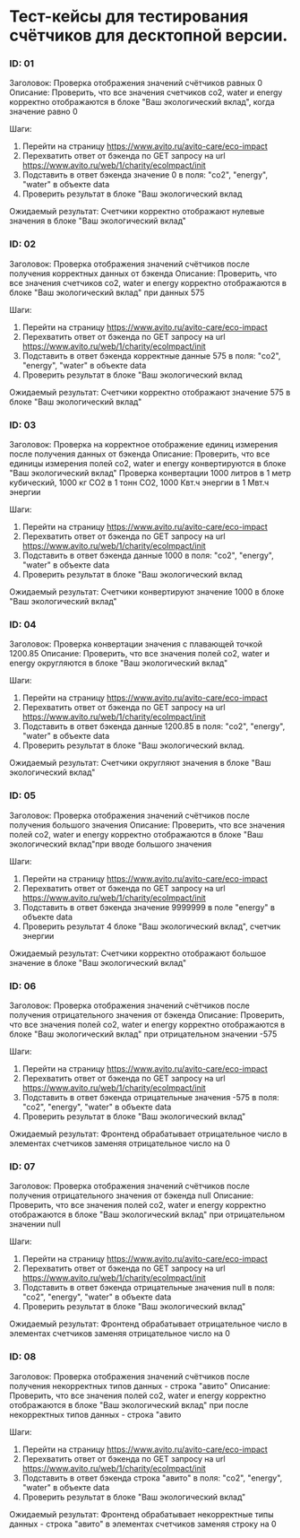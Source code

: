 # Тест-кейсы для тестирования счётчиков для десктопной версии.

### ID: 01
Заголовок: Проверка отображения значений счётчиков равных 0
Описание: Проверить, что все значения счетчиков co2, water и energy корректно отображаются в блоке "Ваш экологический вклад", когда значение равно 0

Шаги:
1. Перейти на страницу https://www.avito.ru/avito-care/eco-impact
2. Перехватить ответ от бэкенда по GET запросу на url https://www.avito.ru/web/1/charity/ecoImpact/init
3. Подставить в ответ бэкенда значение 0 в поля: "co2", "energy", "water" в объекте data
4. Проверить результат в блоке "Ваш экологический вклад

Ожидаемый результат: Счетчики корректно отображают нулевые значения в блоке "Ваш экологический вклад"

### ID: 02
Заголовок: Проверка отображения значений счётчиков после получения корректных данных от бэкенда
Описание: Проверить, что все значения счетчиков co2, water и energy корректно отображаются в блоке "Ваш экологический вклад" при данных 575

Шаги:
1. Перейти на страницу https://www.avito.ru/avito-care/eco-impact
2. Перехватить ответ от бэкенда по GET запросу на url https://www.avito.ru/web/1/charity/ecoImpact/init
3. Подставить в ответ бэкенда корректные данные 575 в поля: "co2", "energy", "water" в объекте data
4. Проверить результат в блоке "Ваш экологический вклад

Ожидаемый результат: Счетчики корректно отображают значение 575 в блоке "Ваш экологический вклад"

### ID: 03
Заголовок: Проверка на корректное отображение единиц измерения после получения данных от бэкенда
Описание: Проверить, что все единицы измерения полей co2, water и energy конвертируются в блоке "Ваш экологический вклад"
Проверка конвертации 1000 литров в 1 метр кубический, 1000 кг CO2 в 1 тонн CO2, 1000 Квт.ч энергии в 1 Мвт.ч энергии

Шаги:
1. Перейти на страницу https://www.avito.ru/avito-care/eco-impact
2. Перехватить ответ от бэкенда по GET запросу на url https://www.avito.ru/web/1/charity/ecoImpact/init
3. Подставить в ответ бэкенда данные 1000 в поля: "co2", "energy", "water" в объекте data
4. Проверить результат в блоке "Ваш экологический вклад

Ожидаемый результат: Счетчики конвертируют значение 1000 в блоке "Ваш экологический вклад"

### ID: 04
Заголовок: Проверка конвертации значения с плавающей точкой 1200.85
Описание: Проверить, что все значения полей co2, water и energy округляются в блоке "Ваш экологический вклад"

Шаги:
1. Перейти на страницу https://www.avito.ru/avito-care/eco-impact
2. Перехватить ответ от бэкенда по GET запросу на url https://www.avito.ru/web/1/charity/ecoImpact/init
3. Подставить в ответ бэкенда данные 1200.85 в поля: "co2", "energy", "water" в объекте data
4. Проверить результат в блоке "Ваш экологический вклад.

Ожидаемый результат: Счетчики округляют значения в блоке "Ваш экологический вклад"

### ID: 05
Заголовок: Проверка отображения значений счётчиков после получения большого значения
Описание: Проверить, что все значения полей co2, water и energy корректно отображаются в блоке "Ваш экологический вклад"при вводе большого значения

Шаги:
1. Перейти на страницу https://www.avito.ru/avito-care/eco-impact
2. Перехватить ответ от бэкенда по GET запросу на url https://www.avito.ru/web/1/charity/ecoImpact/init
3. Подставить в ответ бэкенда значение 9999999 в поле "energy" в объекте data
4. Проверить результат 4 блоке "Ваш экологический вклад", счетчик энергии 

Ожидаемый результат: Счетчики корректно отображают большое значение в блоке "Ваш экологический вклад"

### ID: 06
Заголовок: Проверка отображения значений счётчиков после получения отрицательного значения от бэкенда 
Описание: Проверить, что все значения полей co2, water и energy корректно отображаются в блоке "Ваш экологический вклад" при отрицательном значении -575

Шаги:
1. Перейти на страницу https://www.avito.ru/avito-care/eco-impact
2. Перехватить ответ от бэкенда по GET запросу на url https://www.avito.ru/web/1/charity/ecoImpact/init
3. Подставить в ответ бэкенда отрицательные значения -575 в поля: "co2", "energy", "water" в объекте data
4. Проверить результат в блоке "Ваш экологический вклад"

Ожидаемый результат: Фронтенд обрабатывает отрицательное число в элементах счетчиков заменяя отрицательное число на 0

### ID: 07
Заголовок: Проверка отображения значений счётчиков после получения отрицательного значения от бэкенда null
Описание: Проверить, что все значения полей co2, water и energy корректно отображаются в блоке "Ваш экологический вклад" при отрицательном значении null

Шаги:
1. Перейти на страницу https://www.avito.ru/avito-care/eco-impact
2. Перехватить ответ от бэкенда по GET запросу на url https://www.avito.ru/web/1/charity/ecoImpact/init
3. Подставить в ответ бэкенда отрицательные значения null в поля: "co2", "energy", "water" в объекте data
4. Проверить результат в блоке "Ваш экологический вклад"

Ожидаемый результат: Фронтенд обрабатывает отрицательное число в элементах счетчиков заменяя отрицательное число на 0

### ID: 08
Заголовок: Проверка отображения значений счётчиков после получения некорректных типов данных - строка "авито"
Описание: Проверить, что все значения полей co2, water и energy корректно отображаются в блоке "Ваш экологический вклад" при после некорректных типов данных - строка "авито

Шаги:
1. Перейти на страницу https://www.avito.ru/avito-care/eco-impact
2. Перехватить ответ от бэкенда по GET запросу на url https://www.avito.ru/web/1/charity/ecoImpact/init
3. Подставить в ответ бэкенда строка "авито" в поля: "co2", "energy", "water" в объекте data
4. Проверить результат в блоке "Ваш экологический вклад"

Ожидаемый результат: Фронтенд обрабатывает некорректные типы данных - строка "авито" в элементах счетчиков заменяя строку на 0